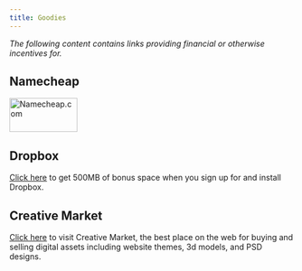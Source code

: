 ```yaml
---
title: Goodies
---
```


*The following content contains links providing financial or otherwise incentives for.*

<a name="namecheap"></a>

## Namecheap

<!-- BEGIN LINK --><a href="https:&#x2F;&#x2F;www.namecheap.com&#x2F;?aff=91108"><img src="http:&#x2F;&#x2F;files.namecheap.com&#x2F;graphics&#x2F;linkus&#x2F;120x60-1.gif" width="120" height="60" border="0" alt="Namecheap.com"></a><!-- END LINK -->

<a name="dropbox"></a>

## Dropbox

<a href="https://db.tt/8IVjLi1">Click here</a> to get 500MB of bonus space when you sign up for and install Dropbox.

<a name="creativemarket"></a>

## Creative Market

<a href="https://creativemarket.com?u=isaacrg">Click here</a> to visit Creative Market, the best place on the web for buying and selling digital assets including website themes, 3d models, and PSD designs.
